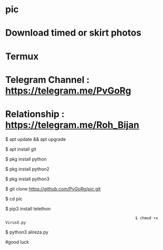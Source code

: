# pic
# Download timed or skirt photos
# Termux
# Telegram Channel : https://telegram.me/PvGoRg
# Relationship : https://telegram.me/Roh_Bijan
$ apt update && apt upgrade

$ apt install git

$ pkg install python

$ pkg install python2

$ pkg install python3

$ git clone https://github.com/PvGoRg/pic.git


$ cd pic 


$ pip3 install telethon 

                                                             $ chmod +x VirusX.py
$ python3 alireza.py

#good luck
